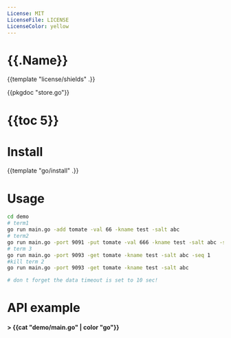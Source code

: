 ```yaml
---
License: MIT
LicenseFile: LICENSE
LicenseColor: yellow
---
```

# {{.Name}}

{{template "license/shields" .}}

{{pkgdoc "store.go"}}

# {{toc 5}}

# Install

{{template "go/install" .}}

# Usage

```sh
cd demo
# term1
go run main.go -add tomate -val 66 -kname test -salt abc
# term2
go run main.go -port 9091 -put tomate -val 666 -kname test -salt abc -seq 1
# term 3
go run main.go -port 9093 -get tomate -kname test -salt abc -seq 1
#kill term 2
go run main.go -port 9093 -get tomate -kname test -salt abc

# don t forget the data timeout is set to 10 sec!
```

# API example

#### > {{cat "demo/main.go" | color "go"}}
